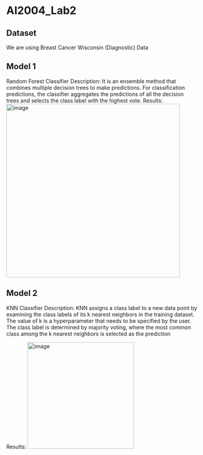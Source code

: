 # AI2004_Lab2

## Dataset
We are using Breast Cancer Wisconsin (Diagnostic) Data 

## Model 1
Random Forest Classifier
Description: It is an ensemble method that combines multiple decision trees to make predictions. For classification predictions, the classifier aggregates the predictions of all the decision trees and selects the class label with the highest vote.
Results: <img width="458" alt="image" src="https://github.com/sayeedsaqlain/AI2004_Lab2/assets/41228969/da217a40-358f-4acc-a96f-f27379e0651d">

## Model 2
KNN Classifier
Description: KNN assigns a class label to a new data point by examining the class labels of its k nearest neighbors in the training dataset. The value of k is a hyperparameter that needs to be specified by the user. The class label is determined by majority voting, where the most common class among the k nearest neighbors is selected as the prediction

Results: <img width="281" alt="image" src="https://github.com/sayeedsaqlain/AI2004_Lab2/assets/41228969/806f6db9-4586-4b7e-85e4-83890c246a40">
